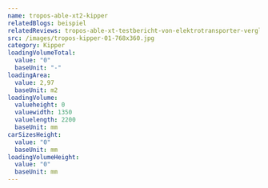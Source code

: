 ```yaml
---
name: tropos-able-xt2-kipper
relatedBlogs: beispiel
relatedReviews: tropos-able-xt-testbericht-von-elektrotransporter-vergleich
src: /images/tropos-kipper-01-768x360.jpg
category: Kipper
loadingVolumeTotal:
  value: "0"
  baseUnit: "-"
loadingArea:
  value: 2,97
  baseUnit: m2
loadingVolume:
  valueheight: 0
  valuewidth: 1350
  valuelength: 2200
  baseUnit: mm
carSizesHeight:
  value: "0"
  baseUnit: mm
loadingVolumeHeight:
  value: "0"
  baseUnit: mm
---
```

